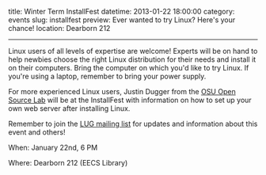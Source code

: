 title: Winter Term InstallFest
datetime: 2013-01-22 18:00:00
category: events
slug: installfest
preview: Ever wanted to try Linux? Here's your chance!
location: Dearborn 212

---
Linux users of all levels of expertise are welcome! Experts will be on hand to
help newbies choose the right Linux distribution for their needs and install
it on their computers. Bring the computer on which you'd like to try Linux. 
If you're using a laptop, remember to bring your power supply. 

For more experienced Linux users, Justin Dugger from the [OSU Open Source
Lab][osl] will be at the InstallFest  with information on how to set up your
own web server after installing Linux. 

Remember to join the [LUG mailing list][list] for updates and information
about this event and others!

When: January 22nd, 6 PM

Where: Dearborn 212 (EECS Library)

[list]:http://lists.oregonstate.edu/mailman/listinfo/linux
[osl]: http://osuosl.org/
